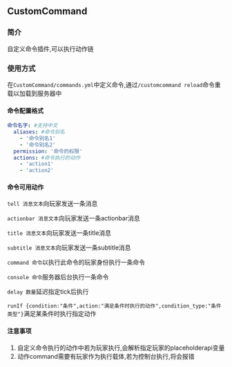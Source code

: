 ## CustomCommand

### 简介

自定义命令插件,可以执行动作链


### 使用方式

在`CustomCommand/commands.yml`中定义命令,通过`/customcommand reload`命令重载以加载到服务器中

#### 命令配置格式

```yaml
命令名字: #支持中文
  aliases: #命令别名
    - '命令别名1'
    - '命令别名2'
  permission: '命令的权限'
  actions: #命令执行的动作
    - 'action1'
    - 'action2'
```

#### 命令可用动作

`tell 消息文本`向玩家发送一条消息

`actionbar 消息文本`向玩家发送一条actionbar消息

`title 消息文本`向玩家发送一条title消息

`subtitle 消息文本`向玩家发送一条subtitle消息

`command 命令`以执行此命令的玩家身份执行一条命令

`console 命令`服务器后台执行一条命令

`delay 数量`延迟指定tick后执行

`runIf {condition:"条件",action:"满足条件时执行的动作",condition_type:"条件类型"}`满足某条件时执行指定动作

#### 注意事项

1. 自定义命令执行的动作中若为玩家执行,会解析指定玩家的placeholderapi变量
2. 动作command需要有玩家作为执行载体,若为控制台执行,将会报错